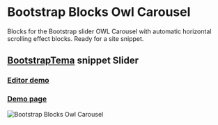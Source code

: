 # Bootstrap Blocks Owl Carousel
Blocks for the Bootstrap slider OWL Carousel with automatic horizontal scrolling effect blocks. Ready for a site snippet.
## <a href="http://bootstraptema.ru/">BootstrapTema</a> snippet Slider
### <a href="http://bootstraptema.ru/stuff/snippets_bootstrap/sliders/bootstrap_blocks_owl_carousel/28-1-0-1157">Editor demo</a>
### <a href="https://cdn.rawgit.com/BootstrapTema/Bootstrap-Blocks-Owl-Carousel/master/index.html">Demo page</a>
<img src="http://bootstraptema.ru/_sf/11/90577674.jpg" alt="Bootstrap Blocks Owl Carousel"/>
